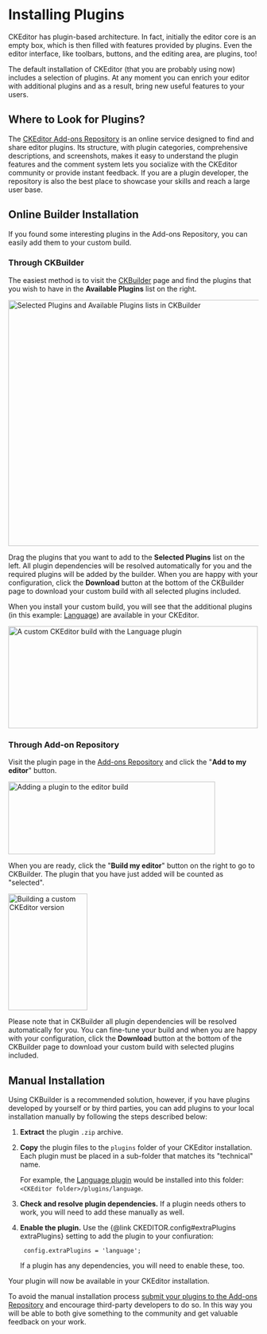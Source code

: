 <!--
Copyright (c) 2003-2015, CKSource - Frederico Knabben. All rights reserved.
For licensing, see LICENSE.md.
-->

# Installing Plugins

CKEditor has plugin-based architecture. In fact, initially the editor core is an empty box, which is then filled with features provided by plugins. Even the editor interface, like toolbars, buttons, and the editing area, are plugins, too!

The default installation of CKEditor (that you are probably using now) includes a selection of plugins. At any moment you can enrich your editor with additional plugins and as a result, bring new useful features to your users.

## Where to Look for Plugins?

The [CKEditor Add-ons Repository](http://ckeditor.com/addons/plugins) is an online service designed to find and share editor plugins. Its structure, with plugin categories, comprehensive descriptions, and screenshots, makes it easy to understand the plugin features and the comment system lets you socialize with the CKEditor community or provide instant feedback. If you are a plugin developer, the repository is also the best place to showcase your skills and reach a large user base.

## Online Builder Installation

If you found some interesting plugins in the Add-ons Repository, you can easily add them to your custom build.

### Through CKBuilder

The easiest method is to visit the [CKBuilder](http://ckeditor.com/builder) page and find the plugins that you wish to have in the **Available Plugins** list on the right.

<img src="guides/dev_plugins/add_plugin_ckbuilder_3.png" alt="Selected Plugins and Available Plugins lists in CKBuilder" width="778" height="494">

Drag the plugins that you want to add to the **Selected Plugins** list on the left. All plugin dependencies will be resolved automatically for you and the required plugins will be added by the builder. When you are happy with your configuration, click the **Download** button at the bottom of the CKBuilder page to download your custom build with all selected plugins included.

When you install your custom build, you will see that the additional plugins (in this example: [Language](http://ckeditor.com/addon/language)) are available in your CKEditor.

<img src="guides/dev_plugins/add_plugin_ckbuilder_4.png" alt="A custom CKEditor build with the Language plugin" width="502" height="205">

### Through Add-on Repository

Visit the plugin page in the [Add-ons Repository](http://ckeditor.com/addons/plugins/all) and click the "**Add to my editor**" button.

<img src="guides/dev_plugins/add_plugin_ckbuilder_1.png" alt="Adding a plugin to the editor build" width="416" height="146">

When you are ready, click the "**Build my editor**" button on the right to go to CKBuilder. The plugin that you have just added will be counted as "selected".

<img src="guides/dev_plugins/add_plugin_ckbuilder_2.png" alt="Building a custom CKEditor version" width="159" height="234">

Please note that in CKBuilder all plugin dependencies will be resolved automatically for you. You can fine-tune your build and when you are happy with your configuration, click the **Download** button at the bottom of the CKBuilder page to download your custom build with selected plugins included.

## Manual Installation

Using CKBuilder is a recommended solution, however, if you have plugins developed by yourself or by third parties, you can add plugins to your local installation manually by following the steps described below:

1. **Extract** the plugin `.zip` archive.

2. **Copy** the plugin files to the `plugins` folder of your CKEditor installation. Each plugin must be placed in a sub-folder that matches its "technical" name.

	For example, the [Language plugin](http://ckeditor.com/addon/language) would be installed into this folder: `<CKEditor folder>/plugins/language`.

3. **Check and resolve plugin dependencies.** If a plugin needs others to work, you will need to add these manually as well.
	
4. **Enable the plugin.** Use the {@link CKEDITOR.config#extraPlugins extraPlugins} setting to add the plugin to your confiuration:

		config.extraPlugins = 'language';
	
	If a plugin has any dependencies, you will need to enable these, too.

Your plugin will now be available in your CKEditor installation.

<p class="tip">
	To avoid the manual installation process <a href="http://ckeditor.com/add/plugin">submit your plugins to the Add-ons Repository</a> and encourage third-party developers to do so. In this way you will be able to both give something to the community and get valuable feedback on your work.
</p>